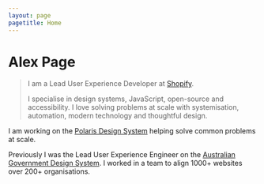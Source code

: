 ```yaml
---
layout: page
pagetitle: Home
---
```

# Alex Page
 
> I am a Lead User Experience Developer at [Shopify](https://www.shopify.com).
> 
> I specialise in design systems, JavaScript, open-source and accessibility. I love solving problems at scale with systemisation, automation, modern technology and thoughtful design.

I am working on the [Polaris Design System](https://polaris.shopify.com/) helping solve common problems at scale.

Previously I was the Lead User Experience Engineer on the [Australian Government Design System](https://designsystem.gov.au). I worked in a team to align 1000+ websites over 200+ organisations.
